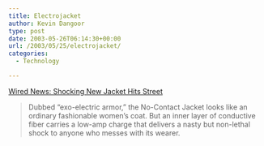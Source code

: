 ```yaml
---
title: Electrojacket
author: Kevin Dangoor
type: post
date: 2003-05-26T06:14:30+00:00
url: /2003/05/25/electrojacket/
categories:
  - Technology

---
```

[Wired News: Shocking New Jacket Hits Street][1]

> Dubbed &#8220;exo-electric armor,&#8221; the No-Contact Jacket looks like an ordinary fashionable women&#8217;s coat. But an inner layer of conductive fiber carries a low-amp charge that delivers a nasty but non-lethal shock to anyone who messes with its wearer.

 [1]: http://www.wired.com/news/technology/0,1282,58914,00.html "Wired News: Shocking New Jacket Hits Street"